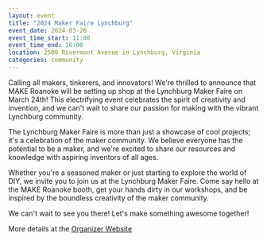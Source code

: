 ```yaml
---
layout: event
title: "2024 Maker Faire Lynchburg"
event_date: 2024-03-26
event_time_start: 11:00
event_time_end: 16:00
location: 2500 Rivermont Avenue in Lynchburg, Virginia
categories: community
---
```


Calling all makers, tinkerers, and innovators! We're thrilled to announce that
MAKE Roanoke will be setting up shop at the Lynchburg Maker Faire on March 24th!
This electrifying event celebrates the spirit of creativity and invention, and
we can't wait to share our passion for making with the vibrant Lynchburg
community.

The Lynchburg Maker Faire is more than just a showcase of cool projects; it's a
celebration of the maker community. We believe everyone has the potential to be
a maker, and we're excited to share our resources and knowledge with aspiring
inventors of all ages.

Whether you're a seasoned maker or just starting to explore the world of DIY, we
invite you to join us at the Lynchburg Maker Faire. Come say hello at the MAKE
Roanoke booth, get your hands dirty in our workshops, and be inspired by the
boundless creativity of the maker community.

We can't wait to see you there! Let's make something awesome together!

More details at the [Organizer Website](https://lynchburg.makerfaire.com/)
